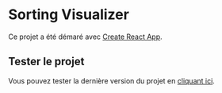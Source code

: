 # Sorting Visualizer
Ce projet a été démaré avec [Create React App](https://github.com/facebook/create-react-app).

## Tester le projet
Vous pouvez tester la dernière version du projet en [cliquant ici](https://axelcoezard.github.io/Sorting-Visualizer/).
